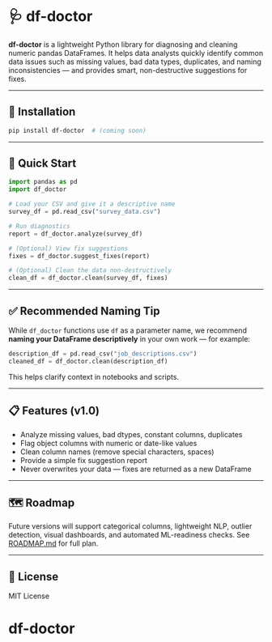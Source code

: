 # 🩺 df-doctor

**df-doctor** is a lightweight Python library for diagnosing and cleaning numeric pandas DataFrames. It helps data analysts quickly identify common data issues such as missing values, bad data types, duplicates, and naming inconsistencies — and provides smart, non-destructive suggestions for fixes.

---

## 🔧 Installation

```bash
pip install df-doctor  # (coming soon)
```

---

## 🚀 Quick Start

```python
import pandas as pd
import df_doctor

# Load your CSV and give it a descriptive name
survey_df = pd.read_csv("survey_data.csv")

# Run diagnostics
report = df_doctor.analyze(survey_df)

# (Optional) View fix suggestions
fixes = df_doctor.suggest_fixes(report)

# (Optional) Clean the data non-destructively
clean_df = df_doctor.clean(survey_df, fixes)
```

---

## ✅ Recommended Naming Tip

While `df_doctor` functions use `df` as a parameter name, we recommend **naming your DataFrame descriptively** in your own work — for example:

```python
description_df = pd.read_csv("job_descriptions.csv")
cleaned_df = df_doctor.clean(description_df)
```

This helps clarify context in notebooks and scripts.

---

## 📋 Features (v1.0)

- Analyze missing values, bad dtypes, constant columns, duplicates
- Flag object columns with numeric or date-like values
- Clean column names (remove special characters, spaces)
- Provide a simple fix suggestion report
- Never overwrites your data — fixes are returned as a new DataFrame

---

## 🗺️ Roadmap

Future versions will support categorical columns, lightweight NLP, outlier detection, visual dashboards, and automated ML-readiness checks. See [ROADMAP.md](./ROADMAP.md) for full plan.

---

## 📄 License
MIT License
# df-doctor
